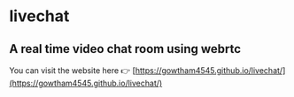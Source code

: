 # livechat
  ## A real time video chat room using webrtc

You can visit the website here 👉  [https://gowtham4545.github.io/livechat/](https://gowtham4545.github.io/livechat/)
